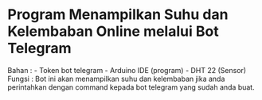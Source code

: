 # Program Menampilkan Suhu dan Kelembaban Online melalui Bot Telegram
Bahan : - Token bot telegram
        - Arduino IDE (program)
        - DHT 22 (Sensor)
Fungsi : Bot ini akan menampilkan suhu dan kelembaban jika anda perintahkan dengan command kepada bot telegram yang sudah anda buat.

